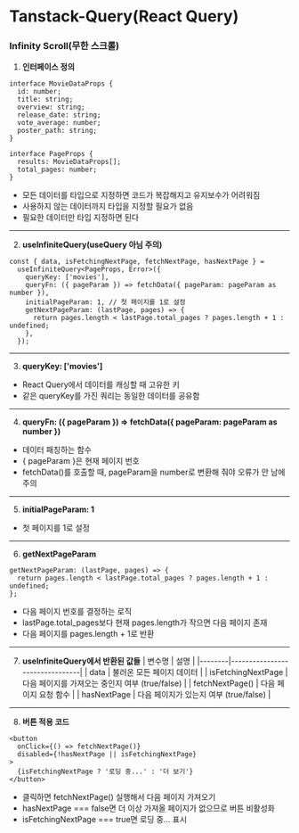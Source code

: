 # Tanstack-Query(React Query)

### Infinity Scroll(무한 스크롤)

1. **인터페이스 정의**

```tsx
interface MovieDataProps {
  id: number;
  title: string;
  overview: string;
  release_date: string;
  vote_average: number;
  poster_path: string;
}

interface PageProps {
  results: MovieDataProps[];
  total_pages: number;
}
```

- 모든 데이터를 타입으로 지정하면 코드가 복잡해지고 유지보수가 어려워짐
- 사용하지 않는 데이터까지 타입을 지정할 필요가 없음
- 필요한 데이터만 타입 지정하면 된다

---

2. **useInfiniteQuery(useQuery 아님 주의)**

```tsx
const { data, isFetchingNextPage, fetchNextPage, hasNextPage } =
  useInfiniteQuery<PageProps, Error>({
    queryKey: ['movies'],
    queryFn: ({ pageParam }) => fetchData({ pageParam: pageParam as number }),
    initialPageParam: 1, // 첫 페이지를 1로 설정
    getNextPageParam: (lastPage, pages) => {
      return pages.length < lastPage.total_pages ? pages.length + 1 : undefined;
    },
  });
```

---

3. **queryKey: ['movies']**

- React Query에서 데이터를 캐싱할 때 고유한 키
- 같은 queryKey를 가진 쿼리는 동일한 데이터를 공유함

---

4. **queryFn: ({ pageParam }) => fetchData({ pageParam: pageParam as number })**

- 데이터 패칭하는 함수
- { pageParam }은 현재 페이지 번호
- fetchData()를 호출할 때, pageParam을 number로 변환해 줘야 오류가 안 남에 주의

---

5. **initialPageParam: 1**

- 첫 페이지를 1로 설정

---

6. **getNextPageParam**

```tsx
getNextPageParam: (lastPage, pages) => {
  return pages.length < lastPage.total_pages ? pages.length + 1 : undefined;
};
```

- 다음 페이지 번호를 결정하는 로직
- lastPage.total_pages보다 현재 pages.length가 작으면 다음 페이지 존재
- 다음 페이지를 pages.length + 1로 반환

---

7. **useInfiniteQuery에서 반환된 값들**
   | 변수명 | 설명 |
   |--------|--------------------------------|
   | data | 불러온 모든 페이지 데이터 |
   | isFetchingNextPage | 다음 페이지를 가져오는 중인지 여부 (true/false) |
   | fetchNextPage() | 다음 페이지 요청 함수 |
   | hasNextPage | 다음 페이지가 있는지 여부 (true/false) |

---

8. **버튼 적용 코드**

```tsx
<button
  onClick={() => fetchNextPage()}
  disabled={!hasNextPage || isFetchingNextPage}
>
  {isFetchingNextPage ? '로딩 중...' : '더 보기'}
</button>
```

- 클릭하면 fetchNextPage() 실행해서 다음 페이지 가져오기
- hasNextPage === false면 더 이상 가져올 페이지가 없으므로 버튼 비활성화
- isFetchingNextPage === true면 로딩 중... 표시
